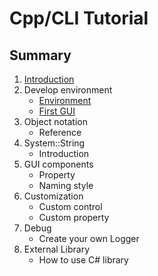 # Cpp/CLI Tutorial
## Summary
1. [Introduction](https://zh.wikipedia.org/wiki/C%2B%2B/CLI)
2. Develop environment
    * [Environment](/doc/Ch1/1-1.md)
    * [First GUI](/doc/Ch1/1-2.md)
3. Object notation
    * Reference
4. System::String
    * Introduction
5. GUI components
    * Property 
    * Naming style
6. Customization
    * Custom control
    * Custom property
7. Debug
    * Create your own Logger
8. External Library
    * How to use C# library
